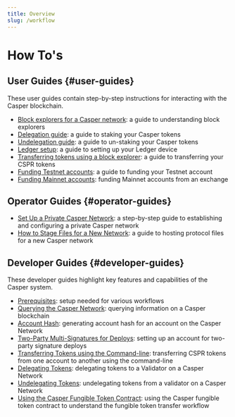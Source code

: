 ```yaml
---
title: Overview
slug: /workflow
---
```


# How To's

## User Guides {#user-guides}

These user guides contain step-by-step instructions for interacting with the Casper blockchain.

- [Block explorers for a Casper network](block-explorer.md): a guide to understanding block explorers
- [Delegation guide](delegate-ui.md): a guide to staking your Casper tokens
- [Undelegation guide](undelegate-ui.md): a guide to un-staking your Casper tokens
- [Ledger setup](ledger-setup.md): a guide to setting up your Ledger device
- [Transferring tokens using a block explorer](token-transfer.md): a guide to transferring your CSPR tokens 
- [Funding Testnet accounts](testnet-faucet.md): a guide to funding your Testnet account
- [Funding Mainnet accounts](funding-from-exchanges.md): funding Mainnet accounts from an exchange

## Operator Guides {#operator-guides}

- [Set Up a Private Casper Network](setup-private-network.md): a step-by-step guide to establishing and configuring a private Casper network
- [How to Stage Files for a New Network](staging-files-for-new-network.md): a guide to hosting protocol files for a new Casper network

## Developer Guides {#developer-guides}

These developer guides highlight key features and capabilities of the Casper system.

-   [Prerequisites](setup.md): setup needed for various workflows
-   [Querying the Casper Network](querying.md): querying information on a Casper blockchain
-   [Account Hash](account-hash.md): generating account hash for an account on the Casper Network
-   [Two-Party Multi-Signatures for Deploys](two-party-multi-sig.md): setting up an account for two-party signature deploys
-   [Transferring Tokens using the Command-line](transfers.md): transferring CSPR tokens from one account to another using the command-line
-   [Delegating Tokens](delegate.md): delegating tokens to a Validator on a Casper Network
-   [Undelegating Tokens](undelegate.md): undelegating tokens from a validator on a Casper Network
-   [Using the Casper Fungible Token Contract](https://github.com/casper-network/erc20-guide-extraction/): using the Casper fungible token contract to understand the fungible token transfer workflow

